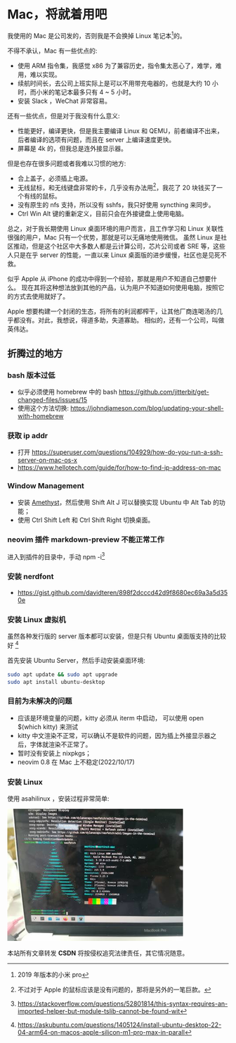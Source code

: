 # Mac，将就着用吧

我使用的 Mac 是公司发的，否则我是不会换掉 Linux 笔记本[^1]的。

不得不承认，Mac 有一些优点的:
- 使用 ARM 指令集，我感觉 x86 为了兼容历史，指令集太恶心了，难学，难用，难以实现。
- 续航时间长，去公司上班实际上是可以不用带充电器的，也就是大约 10 小时，而小米的笔记本最多只有 4 ~ 5 小时。
- 安装 Slack ，WeChat 非常容易。

还有一些优点，但是对于我没有什么意义:
- 性能更好，编译更快，但是我主要编译 Linux 和 QEMU，前者编译不出来，后者编译的选项有问题，而且在 server 上编译速度更快。
- 屏幕是 4k 的，但我总是连外接显示器。

但是也存在很多问题或者我难以习惯的地方:
- 合上盖子，必须插上电源。
- 无线鼠标，和无线键盘非常的卡，几乎没有办法用[^2]，我花了 20 块钱买了一个有线的鼠标。
- 没有原生的 nfs 支持，所以没有 sshfs，我只好使用 syncthing 来同步。
- Ctrl Win Alt 键的重新定义，目前只会在外接键盘上使用电脑。

总之，对于我长期使用 Linux 桌面环境的用户而言，且工作学习和 Linux 关联性很强的用户，Mac 只有一个优势，那就是可以无痛地使用微信。
虽然 Linux 是社区推动，但是这个社区中大多数人都是云计算公司，芯片公司或者 SRE 等，这些人只是在乎 server 的性能，一直以来 Linux 桌面版的进步缓慢，社区也是见死不救。

似乎 Apple 从 iPhone 的成功中得到一个经验，那就是用户不知道自己想要什么。
现在其将这种想法放到其他的产品，认为用户不知道如何使用电脑，按照它的方式去使用就好了。

Apple 想要构建一个封闭的生态，将所有的利润都榨干，让其他厂商连喝汤的几乎都没有。对此，我想说，得道多助，失道寡助。
相似的，还有一个公司，叫做英伟达。

## 折腾过的地方

### bash 版本过低
- 似乎必须使用 homebrew 中的 bash https://github.com/jitterbit/get-changed-files/issues/15
- 使用这个方法切换: https://johndjameson.com/blog/updating-your-shell-with-homebrew

### 获取 ip addr
- 打开 https://superuser.com/questions/104929/how-do-you-run-a-ssh-server-on-mac-os-x
- https://www.hellotech.com/guide/for/how-to-find-ip-address-on-mac

### Window Management
- 安装 [Amethyst](https://github.com/ianyh/Amethyst)，然后使用 Shift Alt J 可以替换实现 Ubuntu 中 Alt Tab 的功能；
- 使用 Ctrl Shift Left 和 Ctrl Shift Right 切换桌面。

### neovim 插件 markdown-preview 不能正常工作
进入到插件的目录中，手动 npm -i[^3]

### 安装 nerdfont
- https://gist.github.com/davidteren/898f2dcccd42d9f8680ec69a3a5d350e

### 安装 Linux 虚拟机
虽然各种发行版的 server 版本都可以安装，但是只有 Ubuntu 桌面版支持的比较好 [^4]

首先安装 Ubuntu Server，然后手动安装桌面环境:
```sh
sudo apt update && sudo apt upgrade
sudo apt install ubuntu-desktop
```

### 目前为未解决的问题
- 应该是环境变量的问题，kitty 必须从 iterm 中启动， 可以使用 open $(which kitty) 来测试
- kitty 中文渲染不正常，可以确认不是软件的问题，因为插上外接显示器之后，字体就渲染不正常了。
- 暂时没有安装上 nixpkgs；
- neovim 0.8 在 Mac 上不稳定(2022/10/17)

### 安装 Linux

使用 asahilinux ，安装过程非常简单:

![](./img/asahilinux.jpeg)


[^1]: 2019 年版本的小米 pro
[^2]: 不过对于 Apple 的鼠标应该是没有问题的，那将是另外的一笔巨款。
[^3]: https://stackoverflow.com/questions/52801814/this-syntax-requires-an-imported-helper-but-module-tslib-cannot-be-found-wit
[^4]: https://askubuntu.com/questions/1405124/install-ubuntu-desktop-22-04-arm64-on-macos-apple-silicon-m1-pro-max-in-parall

<script src="https://giscus.app/client.js"
        data-repo="martins3/martins3.github.io"
        data-repo-id="MDEwOlJlcG9zaXRvcnkyOTc4MjA0MDg="
        data-category="Show and tell"
        data-category-id="MDE4OkRpc2N1c3Npb25DYXRlZ29yeTMyMDMzNjY4"
        data-mapping="pathname"
        data-reactions-enabled="1"
        data-emit-metadata="0"
        data-theme="light"
        data-lang="zh-CN"
        crossorigin="anonymous"
        async>
</script>

本站所有文章转发 **CSDN** 将按侵权追究法律责任，其它情况随意。
